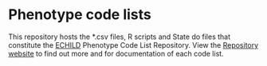 # Phenotype code lists

This repository hosts the *.csv files, R scripts and State do files that constitute the [ECHILD](https://www.echild.ac.uk/) Phenotype Code List Repository. View the [Repository website](https://code.echild.ac.uk/) to find out more and for documentation of each code list.
